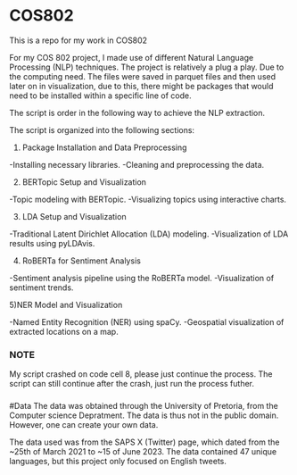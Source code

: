 # COS802
This is a repo for my work in COS802

For my COS 802 project, I made use of different Natural Language Processing (NLP) techniques. The project is relatively a plug a play. Due to the computing need. The files were saved in parquet files and then used later on in visualization, due to this, there might be packages that would need to be installed within a specific line of code.

The script is order in the following way to achieve the NLP extraction.

The script is organized into the following sections:

1) Package Installation and Data Preprocessing

-Installing necessary libraries.
-Cleaning and preprocessing the data.

2) BERTopic Setup and Visualization

-Topic modeling with BERTopic.
-Visualizing topics using interactive charts.

3) LDA Setup and Visualization

-Traditional Latent Dirichlet Allocation (LDA) modeling.
-Visualization of LDA results using pyLDAvis.

4) RoBERTa for Sentiment Analysis

-Sentiment analysis pipeline using the RoBERTa model.
-Visualization of sentiment trends.

5)NER Model and Visualization

-Named Entity Recognition (NER) using spaCy.
-Geospatial visualization of extracted locations on a map.


### NOTE

My script crashed on code cell 8, please just continue the process. The script can still continue after the crash, just run the process futher.

###


#Data
The data was obtained through the University of Pretoria, from the Computer science Depratment.
The data is thus not in the public domain. However, one can create your own data. 

The data used was from the SAPS X (Twitter) page, which dated from the ~25th of March 2021 to ~15 of June 2023. The data contained 47 unique languages, but this project only focused on English tweets.
 

